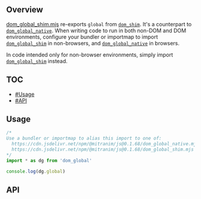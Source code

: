 ## Overview

[dom_global_shim.mjs](../dom_global_shim.mjs) re-exports `global` from [`dom_shim`](dom_shim_readme.md). It's a counterpart to [`dom_global_native`](dom_global_native_readme.md). When writing code to run in both non-DOM and DOM environments, configure your bundler or importmap to import [`dom_global_shim`](dom_global_shim_readme.md) in non-browsers, and [`dom_global_native`](dom_global_native_readme.md) in browsers.

In code intended only for non-browser environments, simply import [`dom_global_shim`](dom_global_shim_readme.md) instead.

## TOC

* [#Usage](#usage)
* [#API](#api)


## Usage

```js
/*
Use a bundler or importmap to alias this import to one of:
  https://cdn.jsdelivr.net/npm/@mitranim/js@0.1.68/dom_global_native.mjs
  https://cdn.jsdelivr.net/npm/@mitranim/js@0.1.68/dom_global_shim.mjs
*/
import * as dg from 'dom_global'

console.log(dg.global)
```

## API

